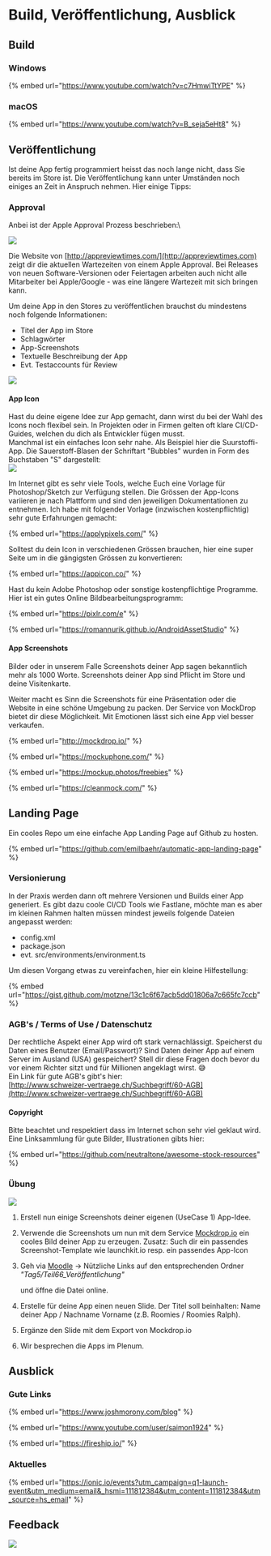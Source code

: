 # Build, Veröffentlichung, Ausblick

## Build



### Windows

{% embed url="https://www.youtube.com/watch?v=c7HmwiTtYPE" %}



### macOS

{% embed url="https://www.youtube.com/watch?v=B_seja5eHt8" %}



## Veröffentlichung

Ist deine App fertig programmiert heisst das noch lange nicht, dass Sie bereits im Store ist. Die Veröffentlichung kann unter Umständen noch einiges an Zeit in Anspruch nehmen. Hier einige Tipps:

### Approval

Anbei ist der Apple Approval Prozess beschrieben:\


![](../.gitbook/assets/apple-approval-prozess.png)

Die Website von [http://appreviewtimes.com/](http://appreviewtimes.com) zeigt dir die aktuellen Wartezeiten von einem Apple Approval. Bei Releases von neuen Software-Versionen oder Feiertagen arbeiten auch nicht alle Mitarbeiter bei Apple/Google - was eine längere Wartezeit mit sich bringen kann.

Um deine App in den Stores zu veröffentlichen brauchst du mindestens noch folgende Informationen:

* Titel der App im Store
* Schlagwörter
* App-Screenshots
* Textuelle Beschreibung der App
* Evt. Testaccounts für Review

![](../.gitbook/assets/itunes-connect.png)

#### App Icon

Hast du deine eigene Idee zur App gemacht, dann wirst du bei der Wahl des Icons noch flexibel sein. In Projekten oder in Firmen gelten oft klare CI/CD-Guides, welchen du dich als Entwickler fügen musst.\
Manchmal ist ein einfaches Icon sehr nahe. Als Beispiel hier die Suurstoffi-App. Die Sauerstoff-Blasen der Schriftart "Bubbles" wurden in Form des Buchstaben "S" dargestellt:\
![](../.gitbook/assets/icon-76-2x.png)

Im Internet gibt es sehr viele Tools, welche Euch eine Vorlage für Photoshop/Sketch zur Verfügung stellen. Die Grössen der App-Icons variieren je nach Plattform und sind den jeweiligen Dokumentationen zu entnehmen. Ich habe mit folgender Vorlage (inzwischen kostenpflichtig) sehr gute Erfahrungen gemacht:

{% embed url="https://applypixels.com/" %}

Solltest du dein Icon in verschiedenen Grössen brauchen, hier eine super Seite um in die gängigsten Grössen zu konvertieren:

{% embed url="https://appicon.co/" %}

Hast du kein Adobe Photoshop oder sonstige kostenpflichtige Programme. Hier ist ein gutes Online Bildbearbeitungsprogramm:

{% embed url="https://pixlr.com/e" %}



{% embed url="https://romannurik.github.io/AndroidAssetStudio" %}





#### App Screenshots

Bilder oder in unserem Falle Screenshots deiner App sagen bekanntlich mehr als 1000 Worte. Screenshots deiner App sind Pflicht im Store und deine Visitenkarte.&#x20;

Weiter macht es Sinn die Screenshots für eine Präsentation oder die Website in eine schöne Umgebung zu packen. Der Service von MockDrop bietet dir diese Möglichkeit. Mit Emotionen lässt sich eine App viel besser verkaufen.

{% embed url="http://mockdrop.io/" %}

{% embed url="https://mockuphone.com/" %}

{% embed url="https://mockup.photos/freebies" %}

{% embed url="https://cleanmock.com/" %}

## Landing Page

Ein cooles Repo um eine einfache App Landing Page auf Github zu hosten.

{% embed url="https://github.com/emilbaehr/automatic-app-landing-page" %}





### Versionierung

In der Praxis werden dann oft mehrere Versionen und Builds einer App generiert. Es gibt dazu coole CI/CD Tools wie Fastlane, möchte man es aber im kleinen Rahmen halten müssen mindest jeweils folgende Dateien angepasst werden:

* config.xml
* package.json
* evt. src/environments/environment.ts

Um diesen Vorgang etwas zu vereinfachen, hier ein kleine Hilfestellung:

{% embed url="https://gist.github.com/motzne/13c1c6f67acb5dd01806a7c665fc7ccb" %}

### AGB's / Terms of Use / Datenschutz

Der rechtliche Aspekt einer App wird oft stark vernachlässigt. Speicherst du Daten eines Benutzer (Email/Passwort)? Sind Daten deiner App auf einem Server im Ausland (USA) gespeichert? Stell dir diese Fragen doch bevor du vor einem Richter sitzt und für Millionen angeklagt wirst. 😅\
Ein Link für gute AGB's gibt's hier:\
[http://www.schweizer-vertraege.ch/Suchbegriff/60-AGB](http://www.schweizer-vertraege.ch/Suchbegriff/60-AGB)

#### Copyright

Bitte beachtet und respektiert dass im Internet schon sehr viel geklaut wird. Eine Linksammlung für gute Bilder, Illustrationen gibts hier:

{% embed url="https://github.com/neutraltone/awesome-stock-resources" %}





### Übung

![](../.gitbook/assets/ralph\_uebung.png)

1. Erstell nun einige Screenshots deiner eigenen (UseCase 1) App-Idee.&#x20;
2. Verwende die Screenshots um nun mit dem Service [Mockdrop.io](http://mockdrop.io) ein cooles Bild deiner App zu erzeugen. Zusatz: Such dir ein passendes Screenshot-Template wie launchkit.io resp. ein passendes App-Icon&#x20;
3.  Geh via [Moodle](https://www.gitbook.com/book/motzne/ict-bz-modul-335/edit#) -> Nützliche Links auf den entsprechenden Ordner _"Tag5/Teil66\_Veröffentlichung"_

    und öffne die Datei online.
4. Erstelle für deine App einen neuen Slide. Der Titel soll beinhalten: Name deiner App / Nachname Vorname (z.B. Roomies / Roomies Ralph).
5. Ergänze den Slide mit dem Export von Mockdrop.io&#x20;
6. Wir besprechen die Apps im Plenum.

## Ausblick

### Gute Links

{% embed url="https://www.joshmorony.com/blog" %}

{% embed url="https://www.youtube.com/user/saimon1924" %}

{% embed url="https://fireship.io/" %}



### Aktuelles

{% embed url="https://ionic.io/events?utm_campaign=q1-launch-event&utm_medium=email&_hsmi=111812384&utm_content=111812384&utm_source=hs_email" %}



## Feedback

![](../.gitbook/assets/wordcloud.png)

